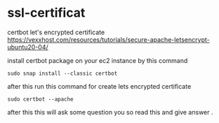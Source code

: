 # ssl-certificat

certbot let's encrypted certificate 
https://vexxhost.com/resources/tutorials/secure-apache-letsencrypt-ubuntu20-04/

install certbot package on your ec2 instance by this command 

```
sudo snap install --classic certbot
```
 after this run this command for create lets encrypted certificate 

 ```
 sudo certbot --apache
```

after this 
this will ask some question you so read this and give answer .

